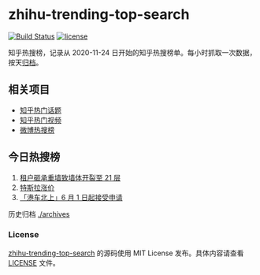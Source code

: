 # zhihu-trending-top-search

[![Build Status](https://github.com/justjavac/zhihu-trending-top-search/workflows/ci/badge.svg?branch=main)](https://github.com/justjavac/zhihu-trending-top-search/actions)
[![license](https://img.shields.io/github/license/justjavac/zhihu-trending-top-search)](https://github.com/justjavac/zhihu-trending-top-search/blob/main/LICENSE)

知乎热搜榜，记录从 2020-11-24 日开始的知乎热搜榜单。每小时抓取一次数据，按天[归档](./archives)。

## 相关项目

- [知乎热门话题](https://github.com/justjavac/zhihu-trending-hot-questions)
- [知乎热门视频](https://github.com/justjavac/zhihu-trending-hot-video)
- [微博热搜榜](https://github.com/justjavac/weibo-trending-hot-search)

## 今日热搜榜

<!-- BEGIN -->
<!-- 最后更新时间 Tue May 02 2023 21:10:11 GMT+0800 (China Standard Time) -->

1. [租户砸承重墙致墙体开裂至 21 层](https://www.zhihu.com/search?q=%E7%A7%9F%E6%88%B7%E7%A0%B8%E6%89%BF%E9%87%8D%E5%A2%99%E8%87%B4%E5%A2%99%E4%BD%93%E5%BC%80%E8%A3%82%E8%87%B3%2021%20%E5%B1%82)
1. [特斯拉涨价](https://www.zhihu.com/search?q=%E7%89%B9%E6%96%AF%E6%8B%89%E6%B6%A8%E4%BB%B7)
1. [「港车北上」6 月 1 日起接受申请](https://www.zhihu.com/search?q=%E3%80%8C%E6%B8%AF%E8%BD%A6%E5%8C%97%E4%B8%8A%E3%80%8D6%20%E6%9C%88%201%20%E6%97%A5%E8%B5%B7%E6%8E%A5%E5%8F%97%E7%94%B3%E8%AF%B7)

<!-- END -->

历史归档 [./archives](./archives)

### License

[zhihu-trending-top-search](https://github.com/justjavac/zhihu-trending-top-search) 的源码使用 MIT License
发布。具体内容请查看 [LICENSE](./LICENSE) 文件。
